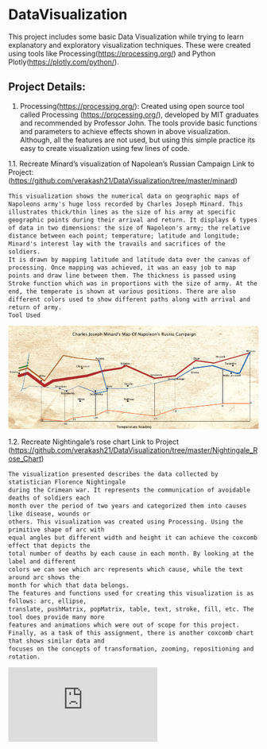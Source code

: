 # DataVisualization
This project includes some basic Data Visualization while trying to learn explanatory and exploratory visualization techniques. 
These were created using tools like Processing(https://processing.org/) and Python Plotly(https://plotly.com/python/). 

## Project Details: 

1. Processing(https://processing.org/):
Created using open source tool called Processing (https://processing.org/), developed by MIT graduates and recommended by Professor John.
The tools provide basic functions and parameters to achieve effects shown in above visualization. 
Although, all the features are not used, but using this simple practice its easy to create visualization using few lines of code.

1.1. Recreate Minard’s visualization of Napolean’s Russian Campaign 
    Link to Project: (https://github.com/verakash21/DataVisualization/tree/master/minard)
    
    This visualization shows the numerical data on geographic maps of Napoleons army's huge loss recorded by Charles Joseph Minard. This illustrates thick/thin lines as the size of his army at specific geographic points during their arrival and return. It displays 6 types of data in two dimensions: the size of Napoleon's army; the relative distance between each point; temperature; latitude and longitude; Minard's interest lay with the travails and sacrifices of the soldiers.
    It is drawn by mapping latitude and latitude data over the canvas of processing. Once mapping was achieved, it was an easy job to map points and draw line between them. The thickness is passed using Stroke function which was in proportions with the size of army. At the end, the temperate is shown at various positions. There are also different colors used to show different paths along with arrival and return of army.
    Tool Used
![alt text](https://github.com/verakash21/DataVisualization/blob/master/minard/minard.PNG)

 
1.2.  Recreate Nightingale’s rose chart
    Link to Project (https://github.com/verakash21/DataVisualization/tree/master/Nightingale_Rose_Chart)

    The visualization presented describes the data collected by statistician Florence Nightingale
    during the Crimean war. It represents the communication of avoidable deaths of soldiers each
    month over the period of two years and categorized them into causes like disease, wounds or
    others. This visualization was created using Processing. Using the primitive shape of arc with
    equal angles but different width and height it can achieve the coxcomb effect that depicts the
    total number of deaths by each cause in each month. By looking at the label and different
    colors we can see which arc represents which cause, while the text around arc shows the
    month for which that data belongs.
    The features and functions used for creating this visualization is as follows: arc, ellipse,
    translate, pushMatrix, popMatrix, table, text, stroke, fill, etc. The tool does provide many more
    features and animations which were out of scope for this project.
    Finally, as a task of this assignment, there is another coxcomb chart that shows similar data and
    focuses on the concepts of transformation, zooming, repositioning and rotation.
![alt text](https://github.com/verakash21/DataVisualization/blob/master/coxcomb.pdf)
